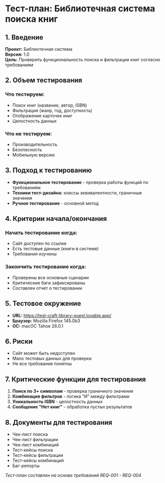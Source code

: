 # Тест-план: Библиотечная система поиска книг

## 1. Введение
**Проект:** Библиотечная система  
**Версия:** 1.0  
**Цель:** Проверить функциональность поиска и фильтрации книг согласно требованиям

## 2. Объем тестирования
### Что тестируем:
- Поиск книг (название, автор, ISBN)
- Фильтрация (жанр, год, доступность)
- Отображение карточек книг
- Целостность данных

### Что не тестируем:
- Производительность
- Безопасность
- Мобильную версию

## 3. Подход к тестированию
- **Функциональное тестирование** - проверка работы функций по требованиям
- **Техники тест-дизайна:** классы эквивалентности, граничные значения
- **Ручное тестирование** - основной метод

## 4. Критерии начала/окончания
### Начать тестирование когда:
- Сайт доступен по ссылке
- Есть тестовые данные (книги в системе)
- Требования изучены

### Закончить тестирование когда:
- Проверены все основные сценарии
- Критические баги зафиксированы
- Составлен отчет о тестировании

## 5. Тестовое окружение
- **URL:** https://test-craft-library-quest.lovable.app/
- **Браузер:** Mozilla Firefox 145.0b3
- **ОС:** macOC Tahoe 26.0.1

## 6. Риски
- Сайт может быть недоступен
- Мало тестовых данных для проверки
- Не все требования понятны

## 7. Критические функции для тестирования
1. **Поиск по 3+ символам** - проверка граничного значения
2. **Комбинация фильтров** - логика "И" между фильтрами  
3. **Уникальность ISBN** - целостность данных
4. **Сообщение "Нет книг"** - обработка пустых результатов

## 8. Документы для тестирования
- Чек-лист поиска
- Чек-лист фильтрации
- Чек-лист комбинаций 
- Тест-кейсы поиска
- Тест-кейсы фильтрации
- Тест-кейсы комбинаций
- Баг-репорты


*Тест-план составлен на основе требований REQ-001 - REQ-004*
